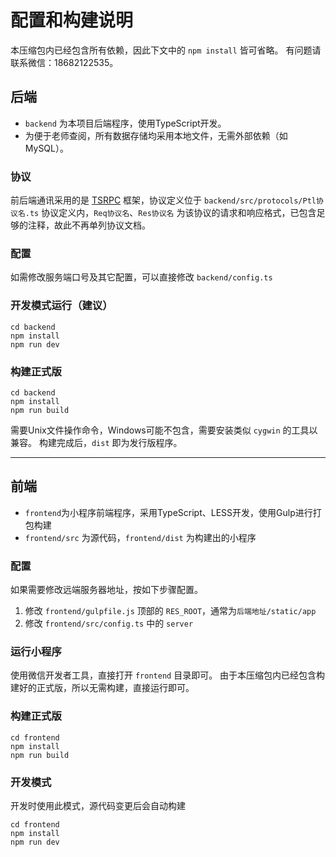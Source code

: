 配置和构建说明
===

本压缩包内已经包含所有依赖，因此下文中的 `npm install` 皆可省略。
有问题请联系微信：18682122535。

## 后端

- `backend` 为本项目后端程序，使用TypeScript开发。
- 为便于老师查阅，所有数据存储均采用本地文件，无需外部依赖（如MySQL）。

### 协议
前后端通讯采用的是 [TSRPC](https://github.com/k8w/tsrpc) 框架，协议定义位于 `backend/src/protocols/Ptl协议名.ts`
协议定义内，`Req协议名`、`Res协议名` 为该协议的请求和响应格式，已包含足够的注释，故此不再单列协议文档。

### 配置
如需修改服务端口号及其它配置，可以直接修改 `backend/config.ts`

### 开发模式运行（建议）
```
cd backend
npm install
npm run dev
```

### 构建正式版
```
cd backend
npm install
npm run build
```
需要Unix文件操作命令，Windows可能不包含，需要安装类似 `cygwin` 的工具以兼容。
构建完成后，`dist` 即为发行版程序。

---

## 前端
- `frontend`为小程序前端程序，采用TypeScript、LESS开发，使用Gulp进行打包构建
- `frontend/src` 为源代码，`frontend/dist` 为构建出的小程序

### 配置
如果需要修改远端服务器地址，按如下步骤配置。
1. 修改 `frontend/gulpfile.js` 顶部的 `RES_ROOT`，通常为`后端地址/static/app`
2. 修改 `frontend/src/config.ts` 中的 `server`

### 运行小程序
使用微信开发者工具，直接打开 `frontend` 目录即可。
由于本压缩包内已经包含构建好的正式版，所以无需构建，直接运行即可。

### 构建正式版
```
cd frontend
npm install
npm run build
```

### 开发模式
开发时使用此模式，源代码变更后会自动构建
```
cd frontend
npm install
npm run dev
```